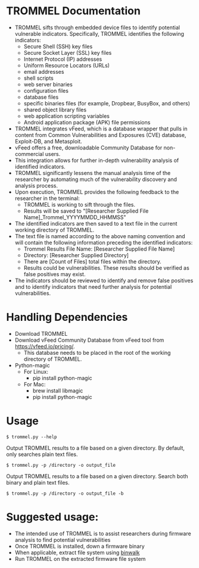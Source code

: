# TROMMEL Documentation
* TROMMEL sifts through embedded device files to identify potential vulnerable indicators. Specifically, TROMMEL identifies the following indicators: 
	* Secure Shell (SSH) key files
	* Secure Socket Layer (SSL) key files
	* Internet Protocol (IP) addresses
	* Uniform Resource Locators (URLs)
	* email addresses
	* shell scripts
	* web server binaries
	* configuration files
	* database files
	* specific binaries files (for example, Dropbear, BusyBox, and others) 
	* shared object library files
	* web application scripting variables
	* Android application package (APK) file permissions
* TROMMEL integrates vFeed, which is a database wrapper that pulls in content from Common Vulnerabilities and Exposures (CVE) database, Exploit-DB, and Metasploit. 
* vFeed offers a free, downloadable Community Database for non-commercial users. 
* This integration allows for further in-depth vulnerability analysis of identified indicators. 
* TROMMEL significantly lessens the manual analysis time of the researcher by automating much of the vulnerability discovery and analysis process. 
* Upon execution, TROMMEL provides the following feedback to the researcher in the terminal:
	* TROMMEL is working to sift through the files.
	* Results will be saved to "[Researcher Supplied File Name]_Trommel_YYYYMMDD_HHMMSS"
* The identified indicators are then saved to a text file in the current working directory of TROMMEL. 
* The text file is named according to the above naming convention and will contain the following information preceding the identified indicators:
	* Trommel Results File Name: [Researcher Supplied File Name]
	* Directory: [Researcher Supplied Directory]
	* There are [Count of Files] total files within the directory.
	* Results could be vulnerabilities. These results should be verified as false positives may exist.
* The indicators should be reviewed to identify and remove false positives and to identify indicators that need further analysis for potential vulnerabilities. 

# Handling Dependencies
* Download TROMMEL
* Download vFeed Community Database from vFeed tool from https://vfeed.io/pricing/. 
	* This database needs to be placed in the root of the working directory of TROMMEL.
* Python-magic
	* For Linux:
		* pip install python-magic
	* For Mac:
		* brew install libmagic
		* pip install python-magic

# Usage
```
$ trommel.py --help
```
Output TROMMEL results to a file based on a given directory. By default, only searches plain text files.
```
$ trommel.py -p /directory -o output_file
```
Output TROMMEL results to a file based on a given directory. Search both binary and plain text files.
```
$ trommel.py -p /directory -o output_file -b
```

# Suggested usage:
* The intended use of TROMMEL is to assist researchers during firmware analysis to find potential vulnerabilities 
* Once TROMMEL is installed, down a firmware binary
* When applicable, extract file system using [binwalk](https://github.com/devttys0/binwalk)
* Run TROMMEL on the extracted firmware file system






